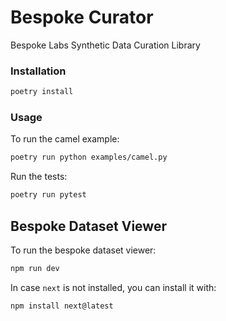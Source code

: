 # Bespoke Curator

Bespoke Labs Synthetic Data Curation Library

### Installation

```bash
poetry install
```

### Usage

To run the camel example:

```bash
poetry run python examples/camel.py
```

Run the tests:

```bash
poetry run pytest
```

## Bespoke Dataset Viewer

To run the bespoke dataset viewer:

```bash
npm run dev
```

In case `next` is not installed, you can install it with:

```bash
npm install next@latest
```
